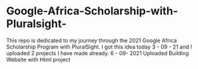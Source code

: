 # Google-Africa-Scholarship-with-Pluralsight-
This repo is dedicated to my journey through the 2021 Google Africa Scholarship Program with PluralSight. I got this idea today 3 - 09 - 21 and I uploaded 2 projects I have made already.
6 - 09- 2021 Uploaded Building Website with Html project
